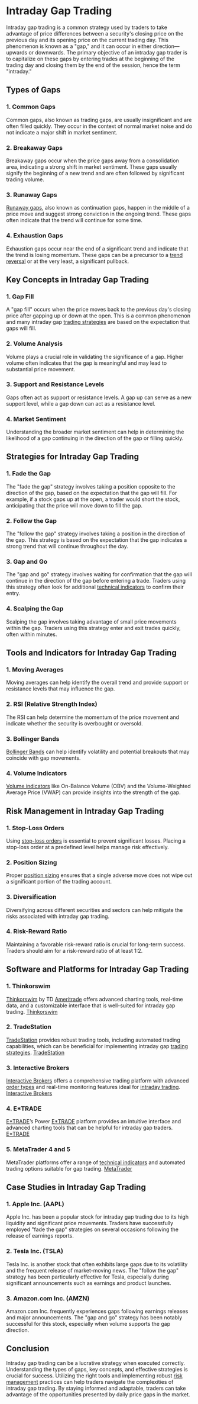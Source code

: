 # Intraday Gap Trading

Intraday gap trading is a common strategy used by traders to take advantage of price differences between a security's closing price on the previous day and its opening price on the current trading day. This phenomenon is known as a "gap," and it can occur in either direction—upwards or downwards. The primary objective of an intraday gap trader is to capitalize on these gaps by entering trades at the beginning of the trading day and closing them by the end of the session, hence the term "intraday."

## Types of Gaps

### 1. Common Gaps
Common gaps, also known as trading gaps, are usually insignificant and are often filled quickly. They occur in the context of normal market noise and do not indicate a major shift in market sentiment.

### 2. Breakaway Gaps
Breakaway gaps occur when the price gaps away from a consolidation area, indicating a strong shift in market sentiment. These gaps usually signify the beginning of a new trend and are often followed by significant trading volume.

### 3. Runaway Gaps
[Runaway gaps](../r/runaway_gaps.md), also known as continuation gaps, happen in the middle of a price move and suggest strong conviction in the ongoing trend. These gaps often indicate that the trend will continue for some time.

### 4. Exhaustion Gaps
Exhaustion gaps occur near the end of a significant trend and indicate that the trend is losing momentum. These gaps can be a precursor to a [trend reversal](../t/trend_reversal.md) or at the very least, a significant pullback.

## Key Concepts in Intraday Gap Trading

### 1. Gap Fill
A "gap fill" occurs when the price moves back to the previous day's closing price after gapping up or down at the open. This is a common phenomenon and many intraday gap [trading strategies](../t/trading_strategies.md) are based on the expectation that gaps will fill.

### 2. Volume Analysis
Volume plays a crucial role in validating the significance of a gap. Higher volume often indicates that the gap is meaningful and may lead to substantial price movement.

### 3. Support and Resistance Levels
Gaps often act as support or resistance levels. A gap up can serve as a new support level, while a gap down can act as a resistance level.

### 4. Market Sentiment
Understanding the broader market sentiment can help in determining the likelihood of a gap continuing in the direction of the gap or filling quickly.

## Strategies for Intraday Gap Trading

### 1. Fade the Gap
The "fade the gap" strategy involves taking a position opposite to the direction of the gap, based on the expectation that the gap will fill. For example, if a stock gaps up at the open, a trader would short the stock, anticipating that the price will move down to fill the gap.

### 2. Follow the Gap
The "follow the gap" strategy involves taking a position in the direction of the gap. This strategy is based on the expectation that the gap indicates a strong trend that will continue throughout the day.

### 3. Gap and Go
The "gap and go" strategy involves waiting for confirmation that the gap will continue in the direction of the gap before entering a trade. Traders using this strategy often look for additional [technical indicators](../t/technical_indicators.md) to confirm their entry.

### 4. Scalping the Gap
Scalping the gap involves taking advantage of small price movements within the gap. Traders using this strategy enter and exit trades quickly, often within minutes.

## Tools and Indicators for Intraday Gap Trading

### 1. Moving Averages
Moving averages can help identify the overall trend and provide support or resistance levels that may influence the gap.

### 2. RSI (Relative Strength Index)
The RSI can help determine the momentum of the price movement and indicate whether the security is overbought or oversold.

### 3. Bollinger Bands
[Bollinger Bands](../b/bollinger_bands.md) can help identify volatility and potential breakouts that may coincide with gap movements.

### 4. Volume Indicators
[Volume indicators](../v/volume_indicators.md) like On-Balance Volume (OBV) and the Volume-Weighted Average Price (VWAP) can provide insights into the strength of the gap.

## Risk Management in Intraday Gap Trading

### 1. Stop-Loss Orders
Using [stop-loss orders](../s/stop-loss_orders.md) is essential to prevent significant losses. Placing a stop-loss order at a predefined level helps manage risk effectively.

### 2. Position Sizing
Proper [position sizing](../p/position_sizing.md) ensures that a single adverse move does not wipe out a significant portion of the trading account.

### 3. Diversification
Diversifying across different securities and sectors can help mitigate the risks associated with intraday gap trading.

### 4. Risk-Reward Ratio
Maintaining a favorable risk-reward ratio is crucial for long-term success. Traders should aim for a risk-reward ratio of at least 1:2.

## Software and Platforms for Intraday Gap Trading

### 1. Thinkorswim
[Thinkorswim](../t/thinkorswim.md) by TD [Ameritrade](../a/ameritrade.md) offers advanced charting tools, real-time data, and a customizable interface that is well-suited for intraday gap trading.
[Thinkorswim](https://www.tdameritrade.com/tools-and-platforms/thinkorswim.page)

### 2. TradeStation
[TradeStation](../t/tradestation.md) provides robust trading tools, including automated trading capabilities, which can be beneficial for implementing intraday gap [trading strategies](../t/trading_strategies.md).
[TradeStation](https://www.tradestation.com)

### 3. Interactive Brokers
[Interactive Brokers](../i/interactive_brokers.md) offers a comprehensive trading platform with advanced [order types](../o/order_types_in_trading.md) and real-time monitoring features ideal for [intraday trading](../i/intraday_trading.md).
[Interactive Brokers](https://www.interactivebrokers.com)

### 4. E*TRADE
[E*TRADE](../e/e_trade.md)’s Power [E*TRADE](../e/e_trade.md) platform provides an intuitive interface and advanced charting tools that can be helpful for intraday gap traders.
[E*TRADE](https://us.etrade.com)

### 5. MetaTrader 4 and 5
MetaTrader platforms offer a range of [technical indicators](../t/technical_indicators.md) and automated trading options suitable for gap trading.
[MetaTrader](https://www.metatrader4.com)

## Case Studies in Intraday Gap Trading

### 1. Apple Inc. (AAPL)
Apple Inc. has been a popular stock for intraday gap trading due to its high liquidity and significant price movements. Traders have successfully employed "fade the gap" strategies on several occasions following the release of earnings reports.

### 2. Tesla Inc. (TSLA)
Tesla Inc. is another stock that often exhibits large gaps due to its volatility and the frequent release of market-moving news. The "follow the gap" strategy has been particularly effective for Tesla, especially during significant announcements such as earnings and product launches.

### 3. Amazon.com Inc. (AMZN)
Amazon.com Inc. frequently experiences gaps following earnings releases and major announcements. The "gap and go" strategy has been notably successful for this stock, especially when volume supports the gap direction.

## Conclusion

Intraday gap trading can be a lucrative strategy when executed correctly. Understanding the types of gaps, key concepts, and effective strategies is crucial for success. Utilizing the right tools and implementing robust [risk management](../r/risk_management.md) practices can help traders navigate the complexities of intraday gap trading. By staying informed and adaptable, traders can take advantage of the opportunities presented by daily price gaps in the market.
